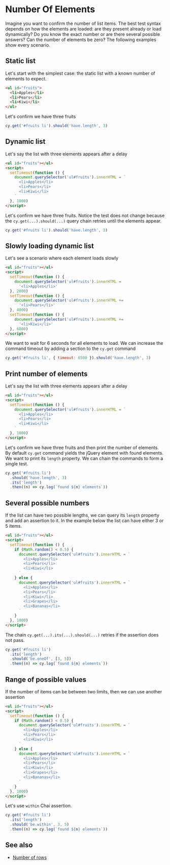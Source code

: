 # Number Of Elements

Imagine you want to confirm the number of list items. The best test syntax depends on how the elements are loaded: are they present already or load dynamically? Do you know the exact number or are there several possible answers? Can the number of elements be zero? The following examples show every scenario.

## Static list

Let's start with the simplest case: the static list with a known number of elements to expect.

<!-- fiddle Static list -->

```html
<ul id="fruits">
  <li>Apples</li>
  <li>Pears</li>
  <li>Kiwi</li>
</ul>
```

Let's confirm we have three fruits

```js
cy.get('#fruits li').should('have.length', 3)
```

<!-- fiddle-end -->

## Dynamic list

Let's say the list with three elements appears after a delay

<!-- fiddle Dynamic list -->

```html
<ul id="fruits"></ul>
<script>
  setTimeout(function () {
    document.querySelector('ul#fruits').innerHTML = `
      <li>Apples</li>
      <li>Pears</li>
      <li>Kiwi</li>
    `
  }, 1000)
</script>
```

Let's confirm we have three fruits. Notice the test does not change because the `cy.get(...).should(...)` query chain retries until the elements appear.

```js
cy.get('#fruits li').should('have.length', 3)
```

<!-- fiddle-end -->

## Slowly loading dynamic list

Let's see a scenario where each element loads slowly

<!-- fiddle Slow list -->

```html
<ul id="fruits"></ul>
<script>
  setTimeout(function () {
    document.querySelector('ul#fruits').innerHTML =
      '<li>Apples</li>'
  }, 2000)
  setTimeout(function () {
    document.querySelector('ul#fruits').innerHTML +=
      '<li>Pears</li>'
  }, 4000)
  setTimeout(function () {
    document.querySelector('ul#fruits').innerHTML +=
      '<li>Kiwi</li>'
  }, 6000)
</script>
```

We want to wait for 6 seconds for all elements to load. We can increase the command timeout by adding a section to the `cy.get` command

```js
cy.get('#fruits li', { timeout: 6500 }).should('have.length', 3)
```

<!-- fiddle-end -->

## Print number of elements

Let's say the list with three elements appears after a delay

<!-- fiddle Print number of elements -->

```html
<ul id="fruits"></ul>
<script>
  setTimeout(function () {
    document.querySelector('ul#fruits').innerHTML = `
      <li>Apples</li>
      <li>Pears</li>
      <li>Kiwi</li>
    `
  }, 1000)
</script>
```

Let's confirm we have three fruits and then print the number of elements. By default `cy.get` command yields the jQuery element with found elements. We want to print its `length` property. We can chain the commands to form a single test.

```js
cy.get('#fruits li')
  .should('have.length', 3)
  .its('length')
  .then((n) => cy.log(`found ${n} elements`))
```

<!-- fiddle-end -->

## Several possible numbers

If the list can have two possible lengths, we can query its `length` property and add an assertion to it. In the example below the list can have either 3 or 5 items.

<!-- fiddle Several possible numbers -->

```html
<ul id="fruits"></ul>
<script>
  setTimeout(function () {
    if (Math.random() < 0.5) {
      document.querySelector('ul#fruits').innerHTML = `
        <li>Apples</li>
        <li>Pears</li>
        <li>Kiwi</li>
      `
    } else {
      document.querySelector('ul#fruits').innerHTML = `
        <li>Apples</li>
        <li>Pears</li>
        <li>Kiwi</li>
        <li>Grapes</li>
        <li>Bananas</li>
      `
    }
  }, 1000)
</script>
```

The chain `cy.get(...).its(...).should(...)` retries if the assertion does not pass.

```js
cy.get('#fruits li')
  .its('length')
  .should('be.oneOf', [3, 5])
  .then((n) => cy.log(`found ${n} elements`))
```

<!-- fiddle-end -->

## Range of possible values

If the number of items can be between two limits, then we can use another assertion

<!-- fiddle Range of possible numbers -->

```html
<ul id="fruits"></ul>
<script>
  setTimeout(function () {
    if (Math.random() < 0.5) {
      document.querySelector('ul#fruits').innerHTML = `
        <li>Apples</li>
        <li>Pears</li>
        <li>Kiwi</li>
      `
    } else {
      document.querySelector('ul#fruits').innerHTML = `
        <li>Apples</li>
        <li>Pears</li>
        <li>Kiwi</li>
        <li>Grapes</li>
        <li>Bananas</li>
      `
    }
  }, 1000)
</script>
```

Let's use `within` Chai assertion.

```js
cy.get('#fruits li')
  .its('length')
  .should('be.within', 3, 5)
  .then((n) => cy.log(`found ${n} elements`))
```

<!-- fiddle-end -->

## See also

- [Number of rows](./number-of-rows.md)
